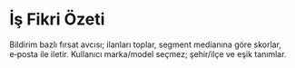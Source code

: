 # İş Fikri Özeti
Bildirim bazlı fırsat avcısı; ilanları toplar, segment medianına göre
skorlar, e‑posta ile iletir. Kullanıcı marka/model seçmez; şehir/ilçe ve eşik
tanımlar.
